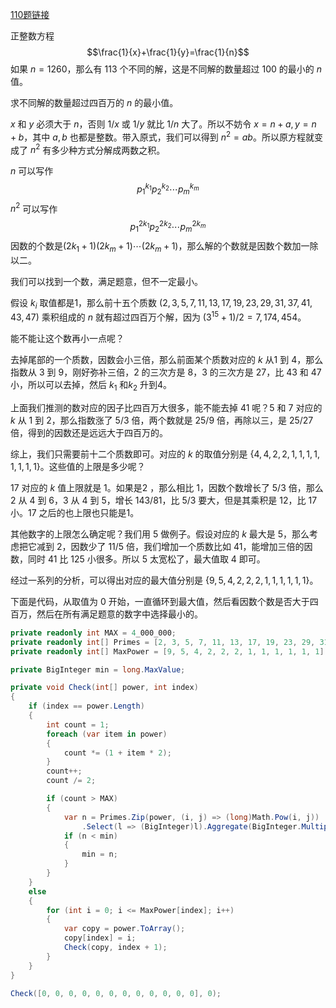 [110题链接](https://projecteuler.net/problem=110 "Problem 110 - Project Euler")

正整数方程
$$\frac{1}{x}+\frac{1}{y}=\frac{1}{n}$$
如果 $n=1260$，那么有 113 个不同的解，这是不同解的数量超过 100 的最小的 $n$ 值。

求不同解的数量超过四百万的 $n$ 的最小值。

$x$ 和 $y$ 必须大于 $n$，否则 $1/x$ 或 $1/y$ 就比 $1/n$ 大了。所以不妨令 $x=n+a,y=n+b$，其中 $a,b$ 也都是整数。带入原式，我们可以得到 $n^2=ab$。所以原方程就变成了 $n^2$ 有多少种方式分解成两数之积。

$n$ 可以写作
$$p_1^{k_1}p_2^{k_2}\cdots p_m^{k_m}$$
$n^2$ 可以写作
$$p_1^{2k_1}p_2^{2k_2}\cdots p_m^{2k_m}$$
因数的个数是$(2k_1+1)(2k_m+1)\cdots(2k_m+1)$，那么解的个数就是因数个数加一除以二。

我们可以找到一个数，满足题意，但不一定最小。

假设 $k_i$ 取值都是1，那么前十五个质数 $(2,3,5,7,11,13,17,19,23,29,31,37,41,43,47)$ 乘积组成的 $n$ 就有超过四百万个解，因为 $(3^{15}+1)/2=7,174,454$。

能不能让这个数再小一点呢？

去掉尾部的一个质数，因数会小三倍，那么前面某个质数对应的 $k$ 从1 到 4，那么指数从 3 到 9，刚好弥补三倍，2 的三次方是 8，3 的三次方是 27，比 43 和 47 小，所以可以去掉，然后 $k_1$ 和$k_2$ 升到4。

上面我们推测的数对应的因子比四百万大很多，能不能去掉 41 呢？5 和 7 对应的 $k$ 从 1 到 2，那么指数涨了 5/3 倍，两个数就是 25/9 倍，再除以三，是 25/27 倍，得到的因数还是远远大于四百万的。

综上，我们只需要前十二个质数即可。对应的 $k$ 的取值分别是 $\{4,4,2,2,1,1,1,1,1,1,1,1\}$。这些值的上限是多少呢？

17 对应的 $k$ 值上限就是 1。如果是2 ，那么相比 1，因数个数增长了 5/3 倍，那么 2 从 4 到 6，3 从 4 到 5，增长 143/81，比 5/3 要大，但是其乘积是 12，比 17 小。17 之后的也上限也只能是1。

其他数字的上限怎么确定呢？我们用 5 做例子。假设对应的 $k$ 最大是 5，那么考虑把它减到 2，因数少了 11/5 倍，我们增加一个质数比如 41，能增加三倍的因数，同时 41 比 125 小很多。所以 5 太宽松了，最大值取 4 即可。

经过一系列的分析，可以得出对应的最大值分别是 $\{ 9, 5, 4, 2, 2, 2, 1, 1, 1, 1, 1, 1 \}$。

下面是代码，从取值为 0 开始，一直循环到最大值，然后看因数个数是否大于四百万，然后在所有满足题意的数字中选择最小的。
``` csharp
private readonly int MAX = 4_000_000;
private readonly int[] Primes = [2, 3, 5, 7, 11, 13, 17, 19, 23, 29, 31, 37];
private readonly int[] MaxPower = [9, 5, 4, 2, 2, 2, 1, 1, 1, 1, 1, 1];

private BigInteger min = long.MaxValue;

private void Check(int[] power, int index)
{
    if (index == power.Length)
    {
        int count = 1;
        foreach (var item in power)
        {
            count *= (1 + item * 2);
        }
        count++;
        count /= 2;

        if (count > MAX)
        {
            var n = Primes.Zip(power, (i, j) => (long)Math.Pow(i, j))
                .Select(l => (BigInteger)l).Aggregate(BigInteger.Multiply);
            if (n < min)
            {
                min = n;
            }
        }
    }
    else
    {
        for (int i = 0; i <= MaxPower[index]; i++)
        {
            var copy = power.ToArray();
            copy[index] = i;
            Check(copy, index + 1);
        }
    }
}
```
``` csharp
Check([0, 0, 0, 0, 0, 0, 0, 0, 0, 0, 0, 0], 0);
```
